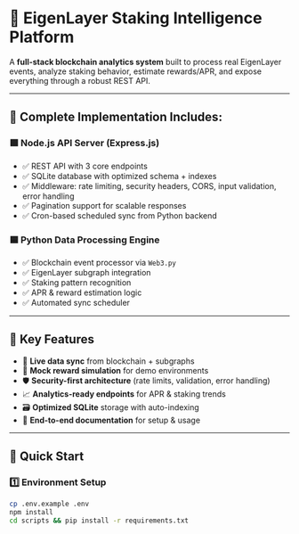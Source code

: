 # 🧠 EigenLayer Staking Intelligence Platform

A **full-stack blockchain analytics system** built to process real EigenLayer events, analyze staking behavior, estimate rewards/APR, and expose everything through a robust REST API.

---

## 🎯 Complete Implementation Includes:

### 🟩 Node.js API Server (Express.js)
- ✅ REST API with 3 core endpoints
- ✅ SQLite database with optimized schema + indexes
- ✅ Middleware: rate limiting, security headers, CORS, input validation, error handling
- ✅ Pagination support for scalable responses
- ✅ Cron-based scheduled sync from Python backend

### 🟦 Python Data Processing Engine
- ✅ Blockchain event processor via `Web3.py`
- ✅ EigenLayer subgraph integration
- ✅ Staking pattern recognition
- ✅ APR & reward estimation logic
- ✅ Automated sync scheduler

---

## 🔑 Key Features

- 🔄 **Live data sync** from blockchain + subgraphs  
- 🧪 **Mock reward simulation** for demo environments  
- 🛡️ **Security-first architecture** (rate limits, validation, error handling)  
- 📈 **Analytics-ready endpoints** for APR & staking trends  
- 🗃️ **Optimized SQLite** storage with auto-indexing  
- 🧾 **End-to-end documentation** for setup & usage

---

## 🚀 Quick Start

### 1️⃣ Environment Setup
```bash
cp .env.example .env
npm install
cd scripts && pip install -r requirements.txt
